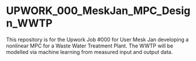 # UPWORK_000_MeskJan_MPC_Design_WWTP
This repository is for the Upwork Job #000 for User Mesk Jan developing a nonlinear MPC for a Waste Water Treatment Plant. The WWTP will be modelled via machine learning from measured input and output data.
